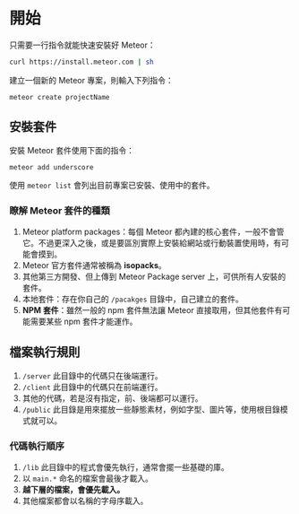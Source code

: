 # 開始

只需要一行指令就能快速安裝好 Meteor：

```bash
curl https://install.meteor.com | sh
```

建立一個新的 Meteor 專案，則輸入下列指令：

```
meteor create projectName
```

## 安裝套件

安裝 Meteor 套件使用下面的指令：

```
meteor add underscore
```

使用 `meteor list` 會列出目前專案已安裝、使用中的套件。

### 瞭解 Meteor 套件的種類

1. Meteor platform packages：每個 Meteor 都內建的核心套件，一般不會管它。不過更深入之後，或是要區別實際上安裝給網站或行動裝置使用時，有可能會摸到。
2. Meteor 官方套件通常被稱為 **isopacks**。
3. 其他第三方開發、但上傳到 Meteor Package server 上，可供所有人安裝的套件。
4. 本地套件：存在你自己的 `/pacakges` 目錄中，自己建立的套件。
5. **NPM 套件**：雖然一般的 npm 套件無法讓 Meteor 直接取用，但其他套件有可能需要某些 npm 套件才能運作。

## 檔案執行規則

1. `/server` 此目錄中的代碼只在後端運行。
2. `/client` 此目錄中的代碼只在前端運行。
3. 其他的代碼，若是沒有指定，前、後端都可以運行。
4. `/public` 此目錄是用來擺放一些靜態素材，例如字型、圖片等，使用根目錄模式就可以。

### 代碼執行順序

1. `/lib` 此目錄中的程式會優先執行，通常會擺一些基礎的庫。
2. 以 `main.*` 命名的檔案會最後才載入。
3. **越下層的檔案，會優先載入。**
4. 其他檔案都會以名稱的字母序載入。
